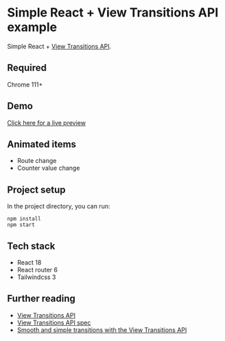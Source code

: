 # Simple React + View Transitions API example 

Simple React + [View Transitions API](https://developer.mozilla.org/en-US/docs/Web/API/View_Transitions_API).

## Required
Chrome 111+

## Demo
[Click here for a live preview](https://view-transitions-api-demo.surge.sh/)

## Animated items
* Route change
* Counter value change

## Project setup
In the project directory, you can run:

```
npm install
npm start
```

## Tech stack

* React 18
* React router 6
* Tailwindcss 3

## Further reading
*  [View Transitions API](https://developer.mozilla.org/en-US/docs/Web/API/View_Transitions_API)
*  [View Transitions API spec](https://www.w3.org/TR/css-view-transitions-1/)
*  [Smooth and simple transitions with the View Transitions API](https://developer.chrome.com/docs/web-platform/view-transitions/#animating-with-javascript)